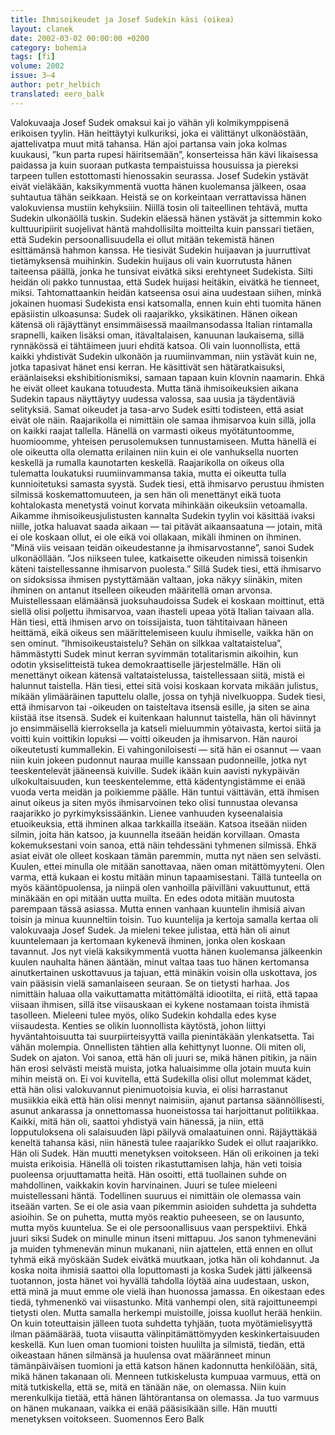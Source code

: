 ```yaml
---
title: Ihmisoikeudet ja Josef Sudekin käsi (oikea)
layout: clanek
date: 2002-03-02 00:00:00 +0200
category: bohemia
tags: [fi]
volume: 2002
issue: 3–4
author: petr_helbich
translated: eero_balk
---
```

  
Valokuvaaja Josef Sudek omaksui kai jo vähän yli kolmikymppisenä erikoisen tyylin. Hän heittäytyi kulkuriksi, joka ei välittänyt ulkonäöstään, ajattelivatpa muut mitä tahansa. Hän ajoi partansa vain joka kolmas kuukausi, ”kun parta rupesi häiritsemään”, konserteissa hän kävi likaisessa paidassa ja kuin suoraan putkasta tempaistuissa housuissa ja piereksi tarpeen tullen estottomasti hienossakin seurassa. Josef Sudekin ystävät eivät vieläkään, kaksikymmentä vuotta hänen kuolemansa jälkeen, osaa suhtautua tähän seikkaan. Heistä se on korkeintaan verrattavissa hänen valokuviensa mustiin kehyksiiin. Niillä tosin oli taiteellinen tehtävä, mutta Sudekin ulkonäöllä tuskin. 
Sudekin eläessä hänen ystävät ja sittemmin koko kulttuuripiirit suojelivat häntä mahdollisilta moitteilta kuin panssari tietäen, että Sudekin persoonallisuudella ei ollut mitään tekemistä hänen esittämänsä hahmon kanssa. He tiesivät Sudekin huijaavan ja juurruttivat tietämyksensä muihinkin. Sudekin huijaus oli vain kuorrutusta hänen taiteensa päällä, jonka he tunsivat eivätkä siksi erehtyneet Sudekista. Silti heidän oli pakko tunnustaa, että Sudek huijasi heitäkin, eivätkä he tienneet, miksi. Tahtomattaankin heidän katseensa osui aina uudestaan siihen, minkä jokainen huomasi Sudekista ensi katsomalla, ennen kuin ehti tuomita hänen epäsiistin ulkoasunsa: Sudek oli raajarikko, yksikätinen. Hänen oikean kätensä oli räjäyttänyt ensimmäisessä maailmansodassa Italian rintamalla srapnelli, kaiken lisäksi oman, itävaltalaisen, kanuunan laukaisema, sillä rynnäkössä ei tähtäimeen juuri ehditä katsoa. 
Oli vain luonnollista, että kaikki yhdistivät Sudekin ulkonäön ja ruumiinvamman, niin ystävät kuin ne, jotka tapasivat hänet ensi kerran. He käsittivät sen hätäratkaisuksi, eräänlaiseksi ekshibitionismiksi, samaan tapaan kuin klovnin naamarin. Ehkä he eivät olleet kaukana totuudesta. Mutta tänä ihmisoikeuksien aikana Sudekin tapaus näyttäytyy uudessa valossa, saa uusia ja täydentäviä selityksiä. 
Samat oikeudet ja tasa-arvo
Sudek esitti todisteen, että asiat eivät ole näin. Raajarikolla ei nimittäin ole samaa ihmisarvoa kuin sillä, jolla on kaikki raajat tallella. Hänellä on varmasti oikeus myötätuntoomme, huomioomme, yhteisen perusolemuksen tunnustamiseen. Mutta hänellä ei ole oikeutta olla olematta erilainen niin kuin ei ole vanhuksella nuorten keskellä ja rumalla kaunotarten keskellä. Raajarikolla on oikeus olla tulematta loukatuksi ruumiinvammansa takia, mutta ei oikeutta tulla kunnioitetuksi samasta syystä. Sudek tiesi, että ihmisarvo perustuu ihmisten silmissä koskemattomuuteen, ja sen hän oli menettänyt eikä tuota kohtalokasta menetystä voinut korvata mihinkään oikeuksiin vetoamalla. 
Aikamme ihmisoikeusjulistusten kannalta Sudekin tyylin voi käsittää ivaksi niille, jotka haluavat saada aikaan — tai pitävät aikaansaatuna — jotain, mitä ei ole koskaan ollut, ei ole eikä voi ollakaan, mikäli ihminen on ihminen. 
”Minä viis veisaan teidän oikeudestanne ja ihmisarvostanne”, sanoi Sudek ulkonäöllään. ”Jos niikseen tulee, katkaisette oikeuden nimissä toisenkin käteni taistellessanne ihmisarvon puolesta.” 
Sillä Sudek tiesi, että ihmisarvo on sidoksissa ihmisen pystyttämään valtaan, joka näkyy siinäkin, miten ihminen on antanut itselleen oikeuden määritellä oman arvonsa. 
Muistellessaan elämäänsä juoksuhaudoissa Sudek ei koskaan moittinut, että siellä olisi poljettu ihmisarvoa, vaan ihasteli upeaa yötä Italian taivaan alla. Hän tiesi, että ihmisen arvo on toissijaista, tuon tähtitaivaan häneen heittämä, eikä oikeus sen määrittelemiseen kuulu ihmiselle, vaikka hän on sen ominut. 
”Ihmisoikeustaistelu? Sehän on silkkaa valtataistelua”, hämmästytti Sudek minut kerran syvimmän totalitarismin aikoihin, kun odotin yksiselitteistä tukea demokraattiselle järjestelmälle. Hän oli menettänyt oikean kätensä valtataistelussa, taistellessaan siitä, mistä ei halunnut taistella. Hän tiesi, ettei sitä voisi koskaan korvata mikään julistus, mikään ylimääräinen taputtelu olalle, jossa on tyhjä nivelkuoppa. Sudek tiesi, että ihmisarvon tai -oikeuden on taisteltava itsensä esille, ja siten se aina kiistää itse itsensä. Sudek ei kuitenkaan halunnut taistella, hän oli hävinnyt jo ensimmäisellä kierroksella ja katseli mieluummin yötaivasta, kertoi siitä ja voitti kuin voittikin lopuksi — voitti oikeuden ja ihmisarvon. Hän nauroi oikeutetusti kummallekin. Ei vahingoniloisesti — sitä hän ei osannut — vaan niin kuin jokeen pudonnut nauraa muille kanssaan pudonneille, jotka nyt teeskentelevät jääneensä kuiville. 
Sudek ikään kuin aavisti nykypäivän ulkokultaisuuden, kun teeskentelemme, että kädentyngistämme ei enää vuoda verta meidän ja poikiemme päälle. Hän tuntui väittävän, että ihmisen ainut oikeus ja siten myös ihmisarvoinen teko olisi tunnustaa olevansa raajarikko jo pyrkimyksissäänkin. 
Lienee vanhuuden kyseenalaisia etuoikeuksia, että ihminen alkaa tarkkailla itseään. Katsoa itseään niiden silmin, joita hän katsoo, ja kuunnella itseään heidän korvillaan. 
Omasta kokemuksestani voin sanoa, että näin tehdessäni tyhmenen silmissä. Ehkä asiat eivät ole olleet koskaan tämän paremmin, mutta nyt näen sen selvästi. Kuulen, ettei minulla ole mitään sanottavaa, näen oman mitättömyyteni. Olen varma, että kukaan ei kostu mitään minun tapaamisestani. Tällä tunteella on myös kääntöpuolensa, ja niinpä olen vanhoilla päivilläni vakuuttunut, että minäkään en opi mitään uutta muilta. En edes odota mitään muutosta parempaan tässä asiassa. 
Mutta ennen vanhaan kuuntelin ihmisiä aivan toisin ja minua kuunneltiin toisin. Tuo kuuntelija ja kertoja samalla kertaa oli valokuvaaja Josef Sudek. Ja mieleni tekee julistaa, että hän oli ainut kuuntelemaan ja kertomaan kykenevä ihminen, jonka olen koskaan tavannut. Jos nyt vielä kaksikymmentä vuotta hänen kuolemansa jälkeenkin kuulen nauhalta hänen ääntään, minut valtaa taas tuo hänen kertomansa ainutkertainen uskottavuus ja tajuan, että minäkin voisin olla uskottava, jos vain pääsisin vielä samanlaiseen seuraan. 
Se on tietysti harhaa. Jos nimittäin haluaa olla vaikuttamatta mitättömältä idiootilta, ei riitä, että tapaa viisaan ihmisen, sillä itse viisauskaan ei kykene nostamaan toista ihmistä tasolleen. Mieleeni tulee myös, oliko Sudekin kohdalla edes kyse viisaudesta. Kenties se olikin luonnollista käytöstä, johon liittyi hyväntahtoisuutta tai suurpiirteisyyttä vailla pienintäkään ylenkatsetta. Tai vähän molempia. Onnellisten tähtien alla kehittynyt luonne. 
Oli miten oli, Sudek on ajaton. Voi sanoa, että hän oli juuri se, mikä hänen pitikin, ja näin hän erosi selvästi meistä muista, jotka haluaisimme olla jotain muuta kuin mihin meistä on. Ei voi kuvitella, että Sudekilla olisi ollut molemmat kädet, että hän olisi valokuvannut pienimuotoisia kuvia, ei olisi harrastanut musiikkia eikä että hän olisi mennyt naimisiin, ajanut partansa säännöllisesti, asunut ankarassa ja onnettomassa huoneistossa tai harjoittanut politiikkaa. Kaikki, mitä hän oli, saattoi yhdistyä vain hänessä, ja niin, että lopputuloksena oli salaisuuden läpi päilyvä omalaatuinen onni. 
Räjäyttäkää keneltä tahansa käsi, niin hänestä tulee raajarikko
Sudek ei ollut raajarikko. Hän oli Sudek. Hän muutti menetyksen voitokseen. Hän oli erikoinen ja teki muista erikoisia. Hänellä oli toisten rikastuttamisen lahja, hän veti toisia puoleensa orjuuttamatta heitä. Hän osoitti, että tuollainen suhde on mahdollinen, vaikkakin kovin harvinainen. Juuri se tulee mieleeni muistellessani häntä. Todellinen suuruus ei nimittäin ole olemassa vain itseään varten. Se ei ole asia vaan pikemmin asioiden suhdetta ja suhdetta asioihin. Se on puhetta, mutta myös reaktio puheeseen, se on lausunto, mutta myös kuuntelua. Se ei ole persoonallisuus vaan perspektiivi. 
Ehkä juuri siksi Sudek on minulle minun itseni mittapuu. Jos sanon tyhmeneväni ja muiden tyhmenevän minun mukanani, niin ajattelen, että ennen en ollut tyhmä eikä myöskään Sudek eivätkä muutkaan, jotka hän oli kohdannut. Ja koska noita ihmisiä saattoi olla loputtomasti ja koska Sudek jätti jälkeensä tuotannon, josta hänet voi hyvällä tahdolla löytää aina uudestaan, uskon, että minä ja muut emme ole vielä ihan huonossa jamassa. En oikestaan edes tiedä, tyhmenenkö vai viisastunko. Mitä vanhempi olen, sitä rajoittuneempi tietysti olen. Mutta samalla herkempi muistoille, joissa kuollut herää henkiin. On kuin toteuttaisin jälleen tuota suhdetta tyhjään, tuota myötämielisyyttä ilman päämäärää, tuota viisautta välinpitämättömyyden keskinkertaisuuden keskellä. Kun luen oman tuomioni toisten huulilta ja silmistä, tiedän, että oikeastaan hänen silmänsä ja huulensa ovat määränneet minun tämänpäiväisen tuomioni ja että katson hänen kadonnutta henkilöään, sitä, mikä hänen takanaan oli. 
Menneen tutkiskelusta kumpuaa varmuus, että on mitä tutkiskella, että se, mitä en tänään näe, on olemassa. Niin kuin merenkulkija tietää, että hänen lähtörantansa on olemassa. Ja tuo varmuus on hänen mukanaan, vaikka ei enää pääsisikään sille. 
Hän muutti menetyksen voitokseen. 
Suomennos Eero Balk 
